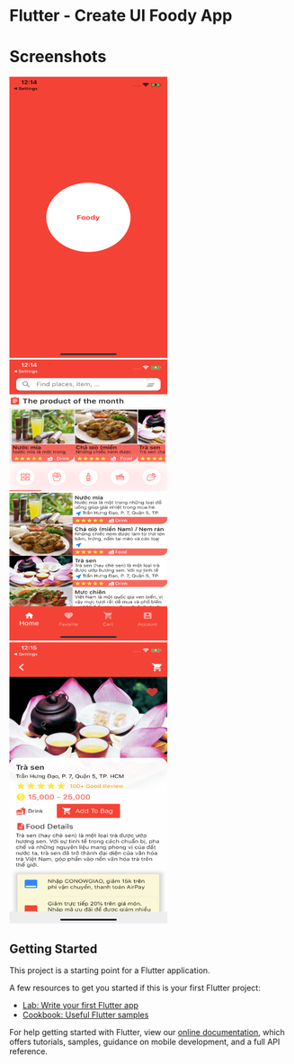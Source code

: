 # Flutter - Create UI Foody App 


# Screenshots


<img src="screenshots/splash.png" width = "281" height = "500">


<img src="screenshots/home.png" width = "281" height = "500">


<img src="screenshots/detail.png" width = "281" height = "500">


## Getting Started

This project is a starting point for a Flutter application.

A few resources to get you started if this is your first Flutter project:

- [Lab: Write your first Flutter app](https://flutter.dev/docs/get-started/codelab)
- [Cookbook: Useful Flutter samples](https://flutter.dev/docs/cookbook)

For help getting started with Flutter, view our
[online documentation](https://flutter.dev/docs), which offers tutorials,
samples, guidance on mobile development, and a full API reference.
